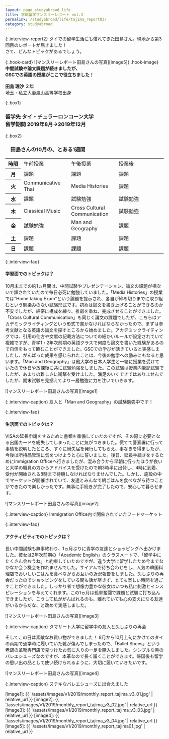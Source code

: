 ```yaml
---
layout: page_studyabroad_life
title: 学部留学マンスリーレポート vol.3
permalink: /studyabroad/life/tajima_report03/
category: studyabroad
---
```


{:.interview-report2}
タイでの留学生活にも慣れてきた田島さん。現地から第3回目のレポートが届きました！   
さて、どんなトピックがあるでしょう。  

{:.hook-card}
![マンスリーレポート田島さんの写真][image5]{:.hook-image}
**中間試験や論文課題が続きましたが、  
GSCでの英語の授業がここで役立ちました！**
<br>
<br>
**田島 理沙 ２年**  
埼玉・私立大妻嵐山高等学校出身  


{:.box1}
### 留学先 タイ・チュラーロンコーン大学<br>留学期間 2019年8月→2019年12月

{:.box2}
### 　田島さんの10月の、とある1週間
<table class="table-report">
  <tbody>
    <tr>
      <th class="time" width="10%">時限</th>
      <td class="time" width="30%">午前授業</td>
      <td class="time" width="30%">午後授業</td>
      <td class="time" width="30%">授業後</td>
    </tr>
    <tr>
      <th>月</th>
      <td>課題</td>
      <td>課題</td>
      <td>課題</td>
    </tr>
    <tr class="day">
      <th>火</th>
      <td>Communicative Thai</td>
      <td>Media Histories</td>
      <td>課題</td>
    </tr>
    <tr>
      <th>水</th>
      <td>課題</td>
      <td>試験勉強</td>
      <td>試験勉強</td>
    </tr>
    <tr class="day">
      <th>木</th>
      <td>Classical Music</td>
      <td>Cross Cultural Communication</td>
      <td>試験勉強</td>
    </tr>
    <tr>
      <th>金</th>
      <td>試験勉強</td>
      <td>Man and Geography</td>
      <td>課題</td>
    </tr>
      <tr class="day">
      <th>土</th>
      <td>課題</td>
      <td>課題</td>
      <td>課題</td>
    </tr>
        <tr>
      <th>日</th>
      <td>課題</td>
      <td>課題</td>
      <td>課題</td>
    </tr>
  </tbody>
</table>

{:.interview-faq}
#### 学習面でのトピックは？
10月末までの約1ヵ月間は、中間試験やプレゼンテーション、論文の課題が相次いで課されていたので毎日必死に勉強していました。「Media Histories」の授業では"Home taking Exam"という論題を提示され、各自が締め切りまでに取り組むという馴染みのない試験形式です。初めは論文を書き上げることができるのか不安でしたが、綿密に構成を練り、推敲を重ね、完成させることができました。「Cross Cultural Communication」も同じく論文の課題でしたが、こちらはアカデミックライティングという形式で書かなければならなかったので、まずは参考文献となる英語の論文を探すところから始めました。アカデミックライティングでは、引用の仕方や文献の記載方法についての細かいルールが設定されていて複雑ですが、青学1・2年次前期の英語クラスで何度も論文を書いた経験があるので自信をもって臨むことができました。GSCでの学びが活きていると実感しましたし、がんばった成果を感じられたことは、今後の勉学への励みにもなると思います。「Man and Geography」は他大学の日本人学生と一緒に授業を受けていたので休日や放課後に共に試験勉強をしました。この試験は授業内筆記試験でしたが、あまりの難しさに衝撃を受けました。満足のいくできではありませんでしたが、期末試験を見据えてより一層勉強に力を注いでいきます。

![マンスリーレポート田島さんの写真][image1]  

{:.interview-caption}
友人と「Man and Geography」の試験勉強中です！

{:.interview-faq}
#### 生活面でのトピックは？
VISAの延長申請をするために書類を準備していたのですが、その際に必要となる出国カードを紛失してしまったことに気がつきました。慌てて警察署に行って事情を説明したところ、すぐに紛失届を発行してもらえ、事なきを得ましたが、今後は所持品管理に気をつけようと心に誓いました。後日、延長手続きをするためにImmigration Officeへ行きましたが、混み合うから早朝に行ったほうが良いと大学の職員の方からアドバイスを受けたので朝3時半に出発し、4時に到着、受付が開始される8時まで待機しなければなりませんでした。しかし、施設の中でマーケットが開催されていて、友達とみんなで朝ごはんを食べながら待つことができたので楽しかったです。無事に手続きが完了したので、安心して暮らせます。

![マンスリーレポート田島さんの写真][image2]  

{:.interview-caption}
Immigration Office内で開催されていたフードマーケット

{:.interview-faq}
#### アクティビティでのトピックは？
長い中間試験も無事終わり、1ヵ月ぶりに青学の友達とショッピングへ出かけました。彼女は2年次前期の「Academic English」のクラスメートで、「留学中にたくさん会おうね」と約束していたのですが、違う大学に留学したため今までなかなか会う機会を作れませんでした。サイアムで待ち合わせをし、人気の韓国料理店でおいしいごはんを食べながらお互いの近況報告をしました。久しぶりの再会だったのでショッピングをしている間も話が尽きず、とても楽しい時間を過ごすことができました。しっかり者で想像力豊かな彼女はいつも私に刺激とインスピレーションを与えてくれます。この1ヵ月は孤軍奮闘で課題と試験に打ち込んできましたが、こうして私ががんばれるのも、離れていても心の支えになる友達がいるからだな、と改めて実感しました。

![マンスリーレポート田島さんの写真][image3]  

{:.interview-caption}
タマサート大学に留学中の友人と久しぶりの再会  


そしてこの日は素敵なお買い物ができました！ 8月から10月上旬にかけてのタイの雨期で通学時に履いていた靴が傷んでしまったので、「Ballet Shoes」という老舗の革靴専門店で見つけたお気に入りの一足を購入しました。シンプルな黒のバレエシューズなのですが、本革なので長く履くことができます。帰国後も留学の思い出の品として使い続けられるように、大切に履いていきたいです。

![マンスリーレポート田島さんの写真][image4]

{:.interview-caption}
ステキなバレエシューズに出合えました


[image1]: {{ '/assets/images/v1/2019/monthly_report_tajima_v3_01.jpg' | relative_url }}
[image2]: {{ '/assets/images/v1/2019/monthly_report_tajima_v3_02.jpg' | relative_url }}
[image3]: {{ '/assets/images/v1/2019/monthly_report_tajima_v3_03.jpg' | relative_url }}
[image4]: {{ '/assets/images/v1/2019/monthly_report_tajima_v3_04.jpg' | relative_url }}
[image5]: {{ '/assets/images/v1/2019/monthly_report_tajima01.jpg' | relative_url }}
